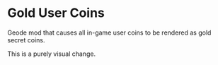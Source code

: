 # Gold User Coins

Geode mod that causes all in-game user coins to be rendered as gold secret coins.

This is a purely visual change.